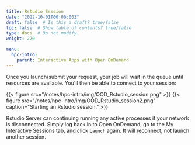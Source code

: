 ```yaml
---
title: Rstudio Session
date: "2022-10-01T00:00:00Z"
draft: false  # Is this a draft? true/false
toc: false  # Show table of contents? true/false
type: docs  # Do not modify.
weight: 270

menu:
  hpc-intro:
    parent: Interactive Apps with Open OnDemand
---
```


Once you launch/submit your request, your job will wait in the queue until resources are available. You'll then be able to connect to your session:

{{< figure src="/notes/hpc-intro/img/OOD_Rstudio_session.png" >}}
{{< figure src="/notes/hpc-intro/img/OOD_Rstudio_session2.png" caption="Starting an Rstudio session." >}}

Rstudio Server can continuing running any active processes if your network is disconnected.  Simply log back in to Open OnDemand, go to the My Interactive Sessions tab, and click `Launch`  again.  It will reconnect, not launch another session.  
